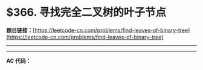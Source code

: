 # $366. 寻找完全二叉树的叶子节点

**题目链接：**[https://leetcode-cn.com/problems/find-leaves-of-binary-tree](https://leetcode-cn.com/problems/find-leaves-of-binary-tree)

---

<Cards card="leetcode_366_find-leaves-of-binary-tree"></Cards>

---

**AC 代码：**

```java

```